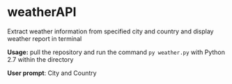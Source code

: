 # weatherAPI
Extract weather information from specified city and country and display weather report in terminal

**Usage:** pull the repository and run the command ```py weather.py``` with Python 2.7 within the directory

**User prompt**: City and Country
